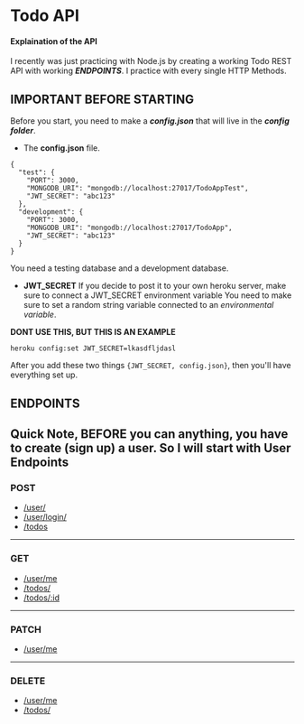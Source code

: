 # Todo API



#### Explaination of the API
I recently was just practicing with Node.js by creating a working Todo  REST API with working **_ENDPOINTS_**.
I practice with every single HTTP Methods.

## IMPORTANT BEFORE STARTING

Before you start, you need to make a **_config.json_** that will live in the **_config folder_**.

- The **config.json** file.
```
{
  "test": {
    "PORT": 3000,
    "MONGODB_URI": "mongodb://localhost:27017/TodoAppTest",
    "JWT_SECRET": "abc123"
  },
  "development": {
    "PORT": 3000,
    "MONGODB_URI": "mongodb://localhost:27017/TodoApp",
    "JWT_SECRET": "abc123"
  }
}
```

You need a testing database and a development database. 


- **JWT_SECRET**
If you decide to post it to your own heroku server, make sure to connect a JWT_SECRET environment variable
You need to make sure to set a random string variable connected to an _environmental variable_. 

__DONT USE THIS, BUT THIS IS AN EXAMPLE__

``` heroku config:set JWT_SECRET=lkasdfljdasl ```

After you add these two things ```{JWT_SECRET, config.json}```, then you'll have everything set up.


## ENDPOINTS
Quick Note, BEFORE you can anything, you have to create (sign up) a user. So I will start with User Endpoints
--------------------------------
### POST
- [/user/](https://github.com/ethanbonin/Node-ToDo-Api/wiki/POST------%5Cuser-%5C)
- [/user/login/](https://github.com/ethanbonin/Node-ToDo-Api/wiki/POST-user-login)
- [/todos](https://github.com/ethanbonin/Node-ToDo-Api/wiki/POST-todos)
--------------------------------
### GET
- [/user/me](https://github.com/ethanbonin/Node-ToDo-Api/wiki/GET-user--me)
- [/todos/](https://github.com/ethanbonin/Node-ToDo-Api/wiki/GET-todos)
- [/todos/:id](https://github.com/ethanbonin/Node-ToDo-Api/wiki/GET--todos-:id)
--------------------------------
### PATCH
- [/user/me](https://github.com/ethanbonin/Node-ToDo-Api/wiki/PATCH--todos-:id)
--------------------------------
### DELETE
- [/user/me](https://github.com/ethanbonin/Node-ToDo-Api/wiki/DELETE--todos-:id)
- [/todos/](https://github.com/ethanbonin/Node-ToDo-Api/wiki/DELTE--users-me-token)
